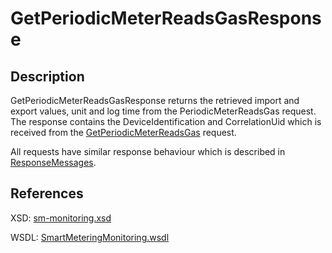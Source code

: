 <!--
SPDX-FileCopyrightText: Contributors to the Documentation project

SPDX-License-Identifier: Apache-2.0
-->

# GetPeriodicMeterReadsGasResponse

## Description

GetPeriodicMeterReadsGasResponse returns the retrieved import and export values, unit and log time from the PeriodicMeterReadsGas request. The response contains the DeviceIdentification and CorrelationUid which is received from the [GetPeriodicMeterReadsGas](getperiodicmeterreadsgas.md) request.

All requests have similar response behaviour which is described in [ResponseMessages](../../responsemessages.md).

## References

XSD: [sm-monitoring.xsd](https://github.com/OSGP/open-smart-grid-platform/blob/development/osgp/shared/osgp-ws-smartmetering/src/main/resources/schemas/sm-monitoring/sm-monitoring.xsd)

WSDL: [SmartMeteringMonitoring.wsdl](https://github.com/OSGP/open-smart-grid-platform/blob/development/osgp/shared/osgp-ws-smartmetering/src/main/resources/SmartMeteringMonitoring.wsdl)


